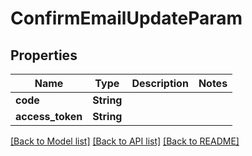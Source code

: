 # ConfirmEmailUpdateParam

## Properties

Name | Type | Description | Notes
------------ | ------------- | ------------- | -------------
**code** | **String** |  | 
**access_token** | **String** |  | 

[[Back to Model list]](../README.md#documentation-for-models) [[Back to API list]](../README.md#documentation-for-api-endpoints) [[Back to README]](../README.md)



